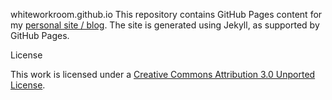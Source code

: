 whiteworkroom.github.io
This repository contains GitHub Pages content for my [personal site / blog](http://whiteworkroom.com). The site is generated using Jekyll, as supported by GitHub Pages.

License

This work is licensed under a [Creative Commons Attribution 3.0 Unported License](http://creativecommons.org/licenses/by/3.0/deed.en_US).